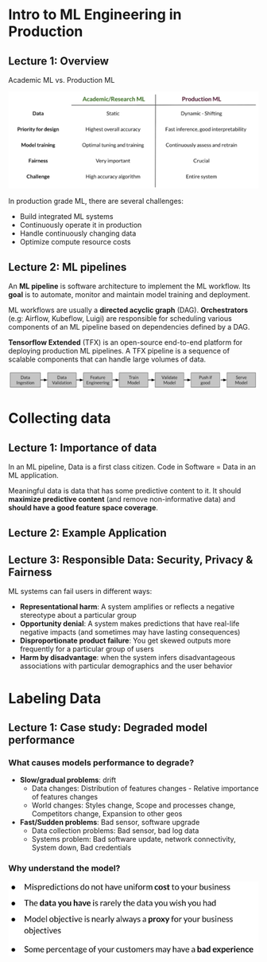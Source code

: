 # Intro to ML Engineering in Production

## Lecture 1: Overview

Academic ML vs. Production ML

![image-20210709214011879](../../_assets/C2W1/image-20210709214011879.png)

In production grade ML, there are several challenges:

- Build integrated ML systems
- Continuously operate it in production
- Handle continuously changing data
- Optimize compute resource costs

## Lecture 2: ML pipelines

An **ML pipeline** is  software architecture to implement the ML workflow. Its **goal** is to automate, monitor and maintain model training and deployment.

ML workflows are usually a **directed acyclic graph** (DAG). **Orchestrators** (e.g: Airflow, Kubeflow, Luigi) are responsible for scheduling various components of an ML pipeline based on dependencies defined by a DAG.

**Tensorflow Extended** (TFX) is an open-source end-to-end platform for deploying production ML pipelines. A TFX pipeline is a sequence of  scalable components that can handle large volumes of data.

![image-20210710003624195](../../_assets/C2W1/image-20210710003624195.png)



# Collecting data

## Lecture 1: Importance of data

In an ML pipeline, Data is a first class citizen. Code in Software = Data in an ML application.

Meaningful data is data that has some predictive content to it. It should **maximize predictive content** (and remove non-informative data) and **should have a good feature space coverage**.

## Lecture 2: Example Application

## Lecture 3: Responsible Data: Security, Privacy & Fairness

ML systems can fail users in different ways:

- **Representational harm**: A system amplifies or reflects a negative stereotype about a particular group
- **Opportunity denial**: A system makes predictions that have real-life negative impacts (and sometimes may have lasting consequences)
- **Disproportionate product failure**: You get skewed outputs more frequently for a particular group of users
- **Harm by disadvantage**: when the system infers disadvantageous associations with particular demographics and the user behavior

# Labeling Data

## Lecture 1: Case study: Degraded model performance

### What causes models performance to degrade?

- **Slow/gradual problems**: drift
  - Data changes: Distribution of features changes - Relative importance of features changes
  - World changes: Styles change, Scope and processes change, Competitors change, Expansion to other geos
- **Fast/Sudden problems**: Bad sensor, software upgrade
  - Data collection problems: Bad sensor, bad log data
  - Systems problem: Bad software update, network connectivity, System down, Bad credentials

### Why understand the model?

![image-20210710130321607](../../_assets/C2W1/image-20210710130321607.png)

